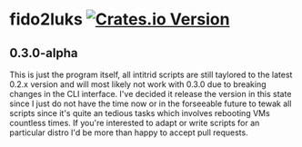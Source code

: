 # fido2luks [![Crates.io Version](https://img.shields.io/crates/v/fido2luks.svg)](https://crates.io/crates/fido2luks)

## 0.3.0-alpha

This is just the program itself, all intitrid scripts are still taylored to the latest 0.2.x version and will most likely not work with 0.3.0 due to breaking changes in the CLI interface.
I've decided it release the version in this state since I just do not have the time now or in the forseeable future to tewak all scripts since it's quite an tedious tasks which involves rebooting VMs countless times.
If you're interested to adapt or write scripts for an particular distro I'd be more than happy to accept pull requests.

